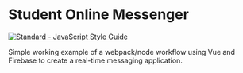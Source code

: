 # Student Online Messenger

[![Standard - JavaScript Style Guide](https://img.shields.io/badge/code%20style-standard-brightgreen.svg)](http://standardjs.com/)

Simple working example of a webpack/node workflow using Vue and Firebase to create a real-time messaging application.

